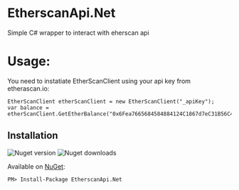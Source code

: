 # EtherscanApi.Net
Simple C# wrapper to interact with eherscan api

# Usage:
You need to instatiate EtherScanClient using your api key from etherascan.io:
```
EtherScanClient etherScanClient = new EtherScanClient("_apiKey");
var balance = etherScanClient.GetEtherBalance("0x6Fea7665684584884124C1867d7eC31B56C43373");

```


## Installation
![Nuget version](https://img.shields.io/nuget/v/EtherscanApi.Net.svg) ![Nuget downloads](https://img.shields.io/nuget/dt/EtherscanApi.Net.svg)

Available on [NuGet](https://www.nuget.org/packages/EtherscanApi.Net/):
```
PM> Install-Package EtherscanApi.Net
```
